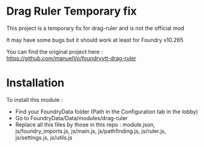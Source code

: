 # Drag Ruler Temporary fix
This project is a temporary fix for drag-ruler and is not the official mod

It may have some bugs but it should work at least for Foundry v10.285

You can find the original project here : https://github.com/manuelVo/foundryvtt-drag-ruler

# Installation

To install this module :

- Find your FoundryData folder (Path in the Configuration tab in the lobby)
- Go to FoundryData/Data/modules/drag-ruler
- Replace all this files by those in this repo : module.json, js/foundry_imports.js, js/main.js, js/pathfinding.js, js/ruler.js, js/settings.js, js/utils.js
